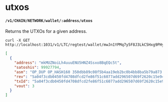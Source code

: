 # utxos

#### `/v1/CHAIN/NETWORK/wallet/:address/utxos`

Returns the UTXOs for a given address.

```shell
curl -X GET http://localhost:1031/v1/LTC/regtest/wallet/mwJn1YPMq7y5F8J3LkC5Hxg9PHyZ5K4cFv/utxos
```

```json
[
  {
    "address": "mkMUZNoiLh4uuuENU5HNZ4Ssxo8BqEQc5t",
    "satoshis": 99927794,
    "asm": "OP_DUP OP_HASH160 350dbb89c08f5b4aa19eb2bc0b4bb8ba5b79a873 OP_EQUALVERIFY OP_CHECKSIG",
    "rev": "5a04f3cdb0450fd4708dfcd2fe86f51c6077add296507d69f2620c15e94c8e89:3",
    "txId": "5a04f3cdb0450fd4708dfcd2fe86f51c6077add296507d69f2620c15e94c8e89",
    "vout": 3
  }
]
```
